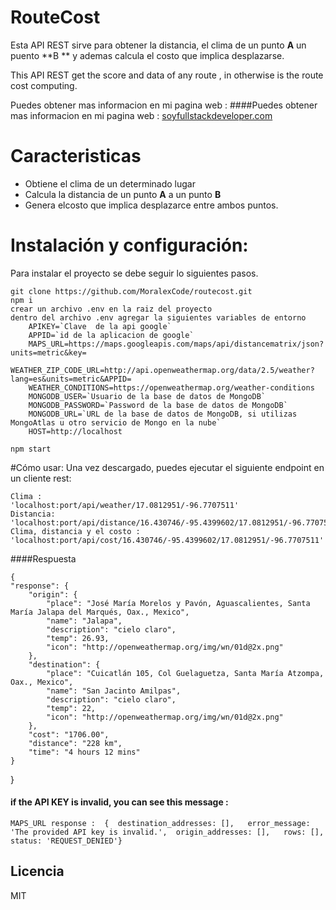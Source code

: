 # RouteCost

Esta API  REST sirve para obtener la distancia, el clima de un punto **A** un puento **B **  y ademas calcula el costo que implica desplazarse.

This API  REST get the score and data of any route , in otherwise is the route cost computing.

Puedes obtener mas informacion en mi pagina web :
####Puedes obtener mas informacion en mi pagina web : [soyfullstackdeveloper.com](https://soyfullstackdeveloper.com/)

# Caracteristicas

- Obtiene el clima de un determinado lugar
- Calcula la distancia de un punto **A** a un punto **B**
- Genera elcosto que implica desplazarce entre ambos puntos.


# Instalación y configuración:
Para instalar el proyecto se debe seguir lo siguientes pasos.

    git clone https://github.com/MoralexCode/routecost.git
    npm i
    crear un archivo .env en la raiz del proyecto
    dentro del archivo .env agregar la siguientes variables de entorno
        APIKEY=`Clave  de la api google`
        APPID=`id de la aplicacion de google`
        MAPS_URL=https://maps.googleapis.com/maps/api/distancematrix/json?units=metric&key=
        WEATHER_ZIP_CODE_URL=http://api.openweathermap.org/data/2.5/weather?lang=es&units=metric&APPID=
        WEATHER_CONDITIONS=https://openweathermap.org/weather-conditions
        MONGODB_USER=`Usuario de la base de datos de MongoDB`
        MONGODB_PASSWORD=`Password de la base de datos de MongoDB`
        MONGODB_URL=`URL de la base de datos de MongoDB, si utilizas MongoAtlas u otro servicio de Mongo en la nube`
        HOST=http://localhost

    npm start
    

#Cómo usar:
Una vez descargado, puedes ejecutar el siguiente endpoint en un cliente rest:
 


    Clima :
	'localhost:port/api/weather/17.0812951/-96.7707511'
	Distancia:
	'localhost:port/api/distance/16.430746/-95.4399602/17.0812951/-96.7707511'
	Clima, distancia y el costo :
	'localhost:port/api/cost/16.430746/-95.4399602/17.0812951/-96.7707511'
####Respuesta
	
	
    {
    "response": {
        "origin": {
            "place": "José María Morelos y Pavón, Aguascalientes, Santa María Jalapa del Marqués, Oax., Mexico",
            "name": "Jalapa",
            "description": "cielo claro",
            "temp": 26.93,
            "icon": "http://openweathermap.org/img/wn/01d@2x.png"
        },
        "destination": {
            "place": "Cuicatlán 105, Col Guelaguetza, Santa María Atzompa, Oax., Mexico",
            "name": "San Jacinto Amilpas",
            "description": "cielo claro",
            "temp": 22,
            "icon": "http://openweathermap.org/img/wn/01d@2x.png"
        },
        "cost": "1706.00",
        "distance": "228 km",
        "time": "4 hours 12 mins"
    }
}


    

#### if the API KEY  is invalid, you can see this message :
    

	MAPS_URL response :  {  destination_addresses: [],   error_message: 'The provided API key is invalid.',  origin_addresses: [],   rows: [],  status: 'REQUEST_DENIED'}
	
    
## Licencia
MIT